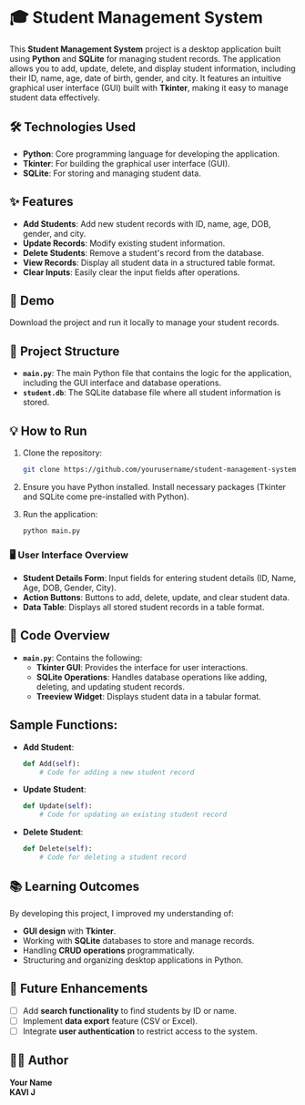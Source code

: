 # 🎓 Student Management System

This **Student Management System** project is a desktop application built using **Python** and **SQLite** for managing student records. The application allows you to add, update, delete, and display student information, including their ID, name, age, date of birth, gender, and city. It features an intuitive graphical user interface (GUI) built with **Tkinter**, making it easy to manage student data effectively.

## 🛠️ Technologies Used
- **Python**: Core programming language for developing the application.
- **Tkinter**: For building the graphical user interface (GUI).
- **SQLite**: For storing and managing student data.

## ✨ Features
- **Add Students**: Add new student records with ID, name, age, DOB, gender, and city.
- **Update Records**: Modify existing student information.
- **Delete Students**: Remove a student's record from the database.
- **View Records**: Display all student data in a structured table format.
- **Clear Inputs**: Easily clear the input fields after operations.

## 🚀 Demo
Download the project and run it locally to manage your student records.

## 📂 Project Structure
- **`main.py`**: The main Python file that contains the logic for the application, including the GUI interface and database operations.
- **`student.db`**: The SQLite database file where all student information is stored.

## 💡 How to Run
1. Clone the repository:
   ```bash
   git clone https://github.com/yourusername/student-management-system.git
   ```
2. Ensure you have Python installed. Install necessary packages (Tkinter and SQLite come pre-installed with Python).
   
3. Run the application:
   ```bash
   python main.py
   ```

### 🖥️ User Interface Overview
- **Student Details Form**: Input fields for entering student details (ID, Name, Age, DOB, Gender, City).
- **Action Buttons**: Buttons to add, delete, update, and clear student data.
- **Data Table**: Displays all stored student records in a table format.

## 🧩 Code Overview
- **`main.py`**: Contains the following:
  - **Tkinter GUI**: Provides the interface for user interactions.
  - **SQLite Operations**: Handles database operations like adding, deleting, and updating student records.
  - **Treeview Widget**: Displays student data in a tabular format.
  
## Sample Functions:
- **Add Student**:
   ```python
   def Add(self):
       # Code for adding a new student record
   ```
- **Update Student**:
   ```python
   def Update(self):
       # Code for updating an existing student record
   ```
- **Delete Student**:
   ```python
   def Delete(self):
       # Code for deleting a student record
   ```

## 📚 Learning Outcomes
By developing this project, I improved my understanding of:
- **GUI design** with **Tkinter**.
- Working with **SQLite** databases to store and manage records.
- Handling **CRUD operations** programmatically.
- Structuring and organizing desktop applications in Python.

## 📝 Future Enhancements
- [ ] Add **search functionality** to find students by ID or name.
- [ ] Implement **data export** feature (CSV or Excel).
- [ ] Integrate **user authentication** to restrict access to the system.

## 👨‍💻 Author
**Your Name**  
**KAVI J**
